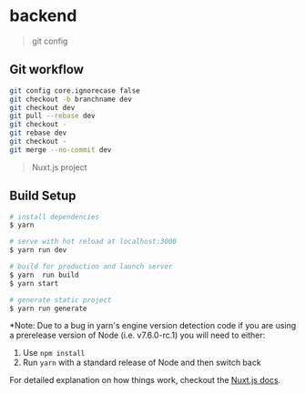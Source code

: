 # backend


> git config  
## Git workflow
``` bash
git config core.ignorecase false
git checkout -b branchname dev
git checkout dev
git pull --rebase dev
git checkout -
git rebase dev  
git checkout - 
git merge --no-commit dev
```
> Nuxt.js project

## Build Setup

``` bash
# install dependencies
$ yarn

# serve with hot reload at localhost:3000
$ yarn run dev

# build for production and launch server
$ yarn  run build
$ yarn start

# generate static project
$ yarn run generate
```

*Note: Due to a bug in yarn's engine version detection code if you are
using a prerelease version of Node (i.e. v7.6.0-rc.1) you will need to either:
  1. Use `npm install`
  2. Run `yarn` with a standard release of Node and then switch back

For detailed explanation on how things work, checkout the [Nuxt.js docs](https://github.com/nuxt/nuxt.js).
